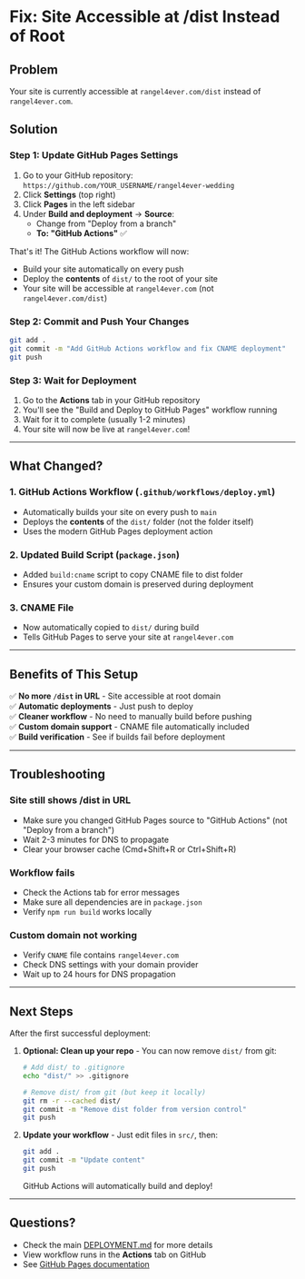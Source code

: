 # Fix: Site Accessible at /dist Instead of Root

## Problem
Your site is currently accessible at `rangel4ever.com/dist` instead of `rangel4ever.com`.

## Solution

### Step 1: Update GitHub Pages Settings

1. Go to your GitHub repository: `https://github.com/YOUR_USERNAME/rangel4ever-wedding`
2. Click **Settings** (top right)
3. Click **Pages** in the left sidebar
4. Under **Build and deployment** → **Source**:
   - Change from "Deploy from a branch" 
   - **To: "GitHub Actions"** ✅

That's it! The GitHub Actions workflow will now:
- Build your site automatically on every push
- Deploy the **contents** of `dist/` to the root of your site
- Your site will be accessible at `rangel4ever.com` (not `rangel4ever.com/dist`)

### Step 2: Commit and Push Your Changes

```bash
git add .
git commit -m "Add GitHub Actions workflow and fix CNAME deployment"
git push
```

### Step 3: Wait for Deployment

1. Go to the **Actions** tab in your GitHub repository
2. You'll see the "Build and Deploy to GitHub Pages" workflow running
3. Wait for it to complete (usually 1-2 minutes)
4. Your site will now be live at `rangel4ever.com`!

---

## What Changed?

### 1. GitHub Actions Workflow (`.github/workflows/deploy.yml`)
- Automatically builds your site on every push to `main`
- Deploys the **contents** of the `dist/` folder (not the folder itself)
- Uses the modern GitHub Pages deployment action

### 2. Updated Build Script (`package.json`)
- Added `build:cname` script to copy CNAME file to dist folder
- Ensures your custom domain is preserved during deployment

### 3. CNAME File
- Now automatically copied to `dist/` during build
- Tells GitHub Pages to serve your site at `rangel4ever.com`

---

## Benefits of This Setup

✅ **No more `/dist` in URL** - Site accessible at root domain  
✅ **Automatic deployments** - Just push to deploy  
✅ **Cleaner workflow** - No need to manually build before pushing  
✅ **Custom domain support** - CNAME file automatically included  
✅ **Build verification** - See if builds fail before deployment  

---

## Troubleshooting

### Site still shows /dist in URL
- Make sure you changed GitHub Pages source to "GitHub Actions" (not "Deploy from a branch")
- Wait 2-3 minutes for DNS to propagate
- Clear your browser cache (Cmd+Shift+R or Ctrl+Shift+R)

### Workflow fails
- Check the Actions tab for error messages
- Make sure all dependencies are in `package.json`
- Verify `npm run build` works locally

### Custom domain not working
- Verify `CNAME` file contains `rangel4ever.com`
- Check DNS settings with your domain provider
- Wait up to 24 hours for DNS propagation

---

## Next Steps

After the first successful deployment:

1. **Optional: Clean up your repo** - You can now remove `dist/` from git:
   ```bash
   # Add dist/ to .gitignore
   echo "dist/" >> .gitignore
   
   # Remove dist/ from git (but keep it locally)
   git rm -r --cached dist/
   git commit -m "Remove dist folder from version control"
   git push
   ```

2. **Update your workflow** - Just edit files in `src/`, then:
   ```bash
   git add .
   git commit -m "Update content"
   git push
   ```
   
   GitHub Actions will automatically build and deploy!

---

## Questions?

- Check the main [DEPLOYMENT.md](DEPLOYMENT.md) for more details
- View workflow runs in the **Actions** tab on GitHub
- See [GitHub Pages documentation](https://docs.github.com/en/pages)
